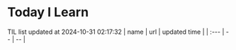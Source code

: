 # Today I Learn 
TIL list updated at 2024-10-31 02:17:32
| name | url | updated time |
| :--- | -- | -- |
